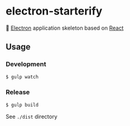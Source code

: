 # electron-starterify

:electric_plug: [Electron][electron] application skeleton based on [React][react]


## Usage
### Development

```sh
$ gulp watch
```

### Release

```sh
$ gulp build
```

See `./dist` directory


[electron]: http://electron.atom.io/
[react]: http://facebook.github.io/react/
